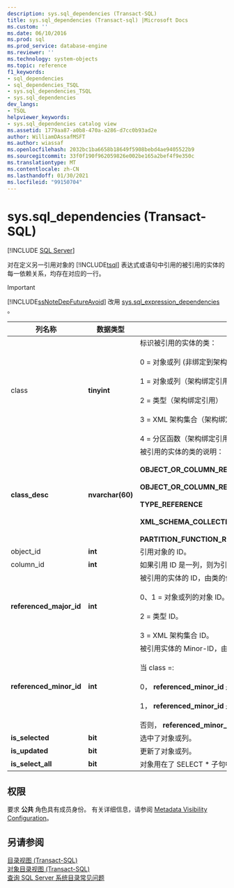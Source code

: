 ```yaml
---
description: sys.sql_dependencies (Transact-SQL)
title: sys.sql_dependencies (Transact-sql) |Microsoft Docs
ms.custom: ''
ms.date: 06/10/2016
ms.prod: sql
ms.prod_service: database-engine
ms.reviewer: ''
ms.technology: system-objects
ms.topic: reference
f1_keywords:
- sql_dependencies
- sql_dependencies_TSQL
- sys.sql_dependencies_TSQL
- sys.sql_dependencies
dev_langs:
- TSQL
helpviewer_keywords:
- sys.sql_dependencies catalog view
ms.assetid: 1779aa87-a0b8-470a-a286-d7cc0b93ad2e
author: WilliamDAssafMSFT
ms.author: wiassaf
ms.openlocfilehash: 2032bc1ba6658b18649f5908bebd4ae9405522b9
ms.sourcegitcommit: 33f0f190f962059826e002be165a2bef4f9e350c
ms.translationtype: MT
ms.contentlocale: zh-CN
ms.lasthandoff: 01/30/2021
ms.locfileid: "99150704"
---
```

# <a name="syssql_dependencies-transact-sql"></a>sys.sql_dependencies (Transact-SQL)
[!INCLUDE [SQL Server](../../includes/applies-to-version/sqlserver.md)]

  对在定义另一引用对象的 [!INCLUDE[tsql](../../includes/tsql-md.md)] 表达式或语句中引用的被引用的实体的每一依赖关系，均存在对应的一行。  
  
> [!IMPORTANT]  
>  [!INCLUDE[ssNoteDepFutureAvoid](../../includes/ssnotedepfutureavoid-md.md)] 改用 [sys.sql_expression_dependencies](../../relational-databases/system-catalog-views/sys-sql-expression-dependencies-transact-sql.md) 。  

  
|列名称|数据类型|说明|  
|-----------------|---------------|-----------------|  
|class |**tinyint**|标识被引用的实体的类：<br /><br /> 0 = 对象或列 (非绑定到架构的引用仅) <br /><br /> 1 = 对象或列（架构绑定引用）<br /><br /> 2 = 类型（架构绑定引用）<br /><br /> 3 = XML 架构集合（架构绑定引用）<br /><br /> 4 = 分区函数（架构绑定引用）|  
|**class_desc**|**nvarchar(60)**|被引用的实体的类的说明：<br /><br /> **OBJECT_OR_COLUMN_REFERENCE_NON_SCHEMA_BOUND**<br /><br /> **OBJECT_OR_COLUMN_REFERENCE_SCHEMA_BOUND**<br /><br /> **TYPE_REFERENCE**<br /><br /> **XML_SCHEMA_COLLECTION_REFERENCE**<br /><br /> **PARTITION_FUNCTION_REFERENCE**|  
|object_id|**int**|引用对象的 ID。|  
|column_id|**int**|如果引用 ID 是一列，则为引用列的 ID；否则为 0。|  
|**referenced_major_id**|**int**|被引用的实体的 ID，由类的值解释，具体如下：<br /><br /> 0、1 = 对象或列的对象 ID。<br /><br /> 2 = 类型 ID。<br /><br /> 3 = XML 架构集合 ID。|  
|**referenced_minor_id**|**int**|被引用实体的 Minor-ID，由类的值解释，如下所示：<br /><br /> 当 class =:<br /><br /> 0， **referenced_minor_id** 是列 id;如果不是列，则为0。<br /><br /> 1， **referenced_minor_id** 是列 id;如果不是列，则为0。<br /><br /> 否则， **referenced_minor_id** = 0。|  
|**is_selected**|**bit**|选中了对象或列。|  
|**is_updated**|**bit**|更新了对象或列。|  
|**is_select_all**|**bit**|对象用在了 SELECT * 子句中（仅限对象级）。|  
  
## <a name="permissions"></a>权限  
 要求 **公共** 角色具有成员身份。 有关详细信息，请参阅 [Metadata Visibility Configuration](../../relational-databases/security/metadata-visibility-configuration.md)。  
  
## <a name="see-also"></a>另请参阅  
 [目录视图 (Transact-SQL)](../../relational-databases/system-catalog-views/catalog-views-transact-sql.md)   
 [对象目录视图 (Transact-SQL)](../../relational-databases/system-catalog-views/object-catalog-views-transact-sql.md)   
 [查询 SQL Server 系统目录常见问题](../../relational-databases/system-catalog-views/querying-the-sql-server-system-catalog-faq.md)  
  
  
